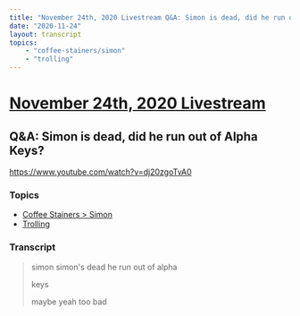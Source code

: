 ```yaml
---
title: "November 24th, 2020 Livestream Q&A: Simon is dead, did he run out of Alpha Keys?"
date: "2020-11-24"
layout: transcript
topics:
    - "coffee-stainers/simon"
    - "trolling"
---
```

# [November 24th, 2020 Livestream](../2020-11-24.md)
## Q&A: Simon is dead, did he run out of Alpha Keys?
https://www.youtube.com/watch?v=dj20zgoTvA0

### Topics
* [Coffee Stainers > Simon](../topics/coffee-stainers/simon.md)
* [Trolling](../topics/trolling.md)

### Transcript

> simon simon's dead he run out of alpha
> 
> keys
> 
> maybe yeah too bad
> 
